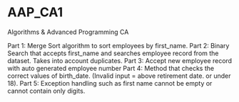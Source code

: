# AAP_CA1
Algorithms &amp; Advanced Programming CA

Part 1: Merge Sort algorithm to sort employees by first_name.
Part 2: Binary Search that accepts first_name and searches employee record from the dataset. Takes into account duplicates.
Part 3: Accept new employee record with auto generated employee number
Part 4: Method that checks the correct values of birth_date. (Invalid input = above retirement date. or under 18).
Part 5: Exception handling such as first name cannot be empty or cannot contain only digits. 
